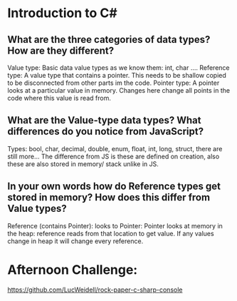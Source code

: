 # Introduction to C#

## What are the three categories of data types? How are they different?
Value type: Basic data value types as we know them: int, char ....
Reference type: A value type that contains a pointer. This needs to be shallow copied to be disconnected from other parts im the code.
Pointer type: A pointer looks at a particular value in memory. Changes here change all points in the code where this value is read from.

## What are the Value-type data types? What differences do you notice from JavaScript?
Types: bool, char, decimal, double, enum, float, int, long, struct, there are still more...
The difference from JS is these are defined on creation, also these are also stored in memory/ stack unlike in JS.

## In your own words how do Reference types get stored in memory? How does this differ from Value types?
Reference (contains Pointer): looks to Pointer: Pointer looks at memory in the heap: reference reads from that location to get value. If any values change in heap it will change every reference.

# Afternoon Challenge:
https://github.com/LucWeidell/rock-paper-c-sharp-console